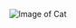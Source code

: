 ![Image of Cat](https://ichef.bbci.co.uk/news/976/cpsprodpb/12A9B/production/_111434467_gettyimages-1143489763.jpg)
